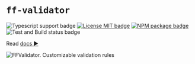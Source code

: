 # `ff-validator`

![Typescript support badge](https://img.shields.io/badge/types-TypeScript-blue)
[![License MIT badge](https://img.shields.io/github/license/ff-validator/ff-validator)](https://github.com/ff-validator/ff-validator/blob/master/LICENSE)
[![NPM package badge](https://img.shields.io/badge/npm-install-orange.svg)](https://www.npmjs.com/package/ff-validator)
![Test and Build status badge](https://github.com/ff-validator/ff-validator/workflows/Test%20and%20Build/badge.svg)

Read [docs ►](https://ff-validator.github.io/ff-validator/)

![FFValidator. Customizable validation rules](https://repository-images.githubusercontent.com/260410608/cfc5d380-8ba3-11ea-81b6-6b91c969f5d4)
